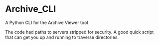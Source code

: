 # Archive_CLI
A Python CLI for the Archive Viewer tool


The code had paths to servers stripped for security. A good quick script that can get you up and running to traverse directories.
